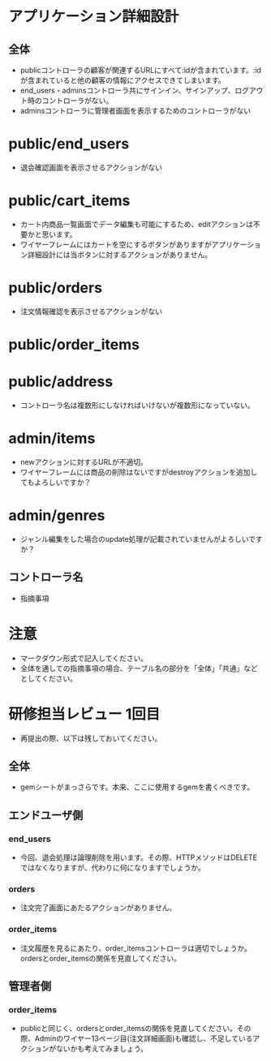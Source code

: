 # アプリケーション詳細設計
## 全体
- publicコントローラの顧客が関連するURLにすべて:idが含まれています。:idが含まれていると他の顧客の情報にアクセスできてしまいます。
- end_users・adminsコントローラ共にサインイン、サインアップ、ログアウト時のコントローラがない。
- adminsコントローラに管理者画面を表示するためのコントローラがない

# public/end_users
- 退会確認画面を表示させるアクションがない


# public/cart_items
- カート内商品一覧画面でデータ編集も可能にするため、editアクションは不要かと思います。
- ワイヤーフレームにはカートを空にするボタンがありますがアプリケーション詳細設計には当ボタンに対するアクションがありません。

# public/orders
- 注文情報確認を表示させるアクションがない

# public/order_items

# public/address
- コントローラ名は複数形にしなければいけないが複数形になっていない。

# admin/items
- newアクションに対するURLが不適切。
- ワイヤーフレームには商品の削除はないですがdestroyアクションを追加してもよろしいですか？

# admin/genres
- ジャンル編集をした場合のupdate処理が記載されていませんがよろしいですか？

## コントローラ名
- 指摘事項

# 注意
* マークダウン形式で記入してください。
* 全体を通しての指摘事項の場合、テーブル名の部分を「全体」「共通」などとしてください。


# 研修担当レビュー 1回目
- 再提出の際、以下は残しておいてください。

## 全体
- gemシートがまっさらです。本来、ここに使用するgemを書くべきです。

## エンドユーザ側
### end_users
- 今回、退会処理は論理削除を用います。その際、HTTPメソッドはDELETEではなくなりますが、代わりに何になりますでしょうか。

### orders
- 注文完了画面にあたるアクションがありません。

### order_items
- 注文履歴を見るにあたり、order_itemsコントローラは適切でしょうか。ordersとorder_itemsの関係を見直してください。

## 管理者側
### order_items
- publicと同じく、ordersとorder_itemsの関係を見直してください。その際、Adminのワイヤー13ページ目(注文詳細画面)も確認し、不足しているアクションがないかも考えてみましょう。
